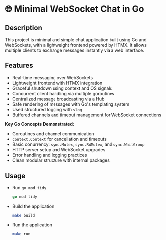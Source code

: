 # 🌐 Minimal WebSocket Chat in Go

## Description

This project is minimal and simple chat application built using Go and WebSockets, with a lightweight frontend powered by HTMX. It allows multiple clients to exchange messages instantly via a web interface. 

## Features

- Real-time messaging over WebSockets
- Lightweight frontend with HTMX integration
- Graceful shutdown using context and OS signals
- Concurrent client handling via multiple goroutines
- Centralized message broadcasting via a Hub
- Safe rendering of messages with Go's templating system
- Used structured logging with `slog`
- Buffered channels and timeout management for WebSocket connections

**Key Go Concepts Demonstrated:**

- Goroutines and channel communication
- `context.Context` for cancellation and timeouts
- Basic conurrency: `sync.Mutex`, `sync.RWMutex`, and `sync.WaitGroup`
- HTTP server setup and WebSocket upgrades
- Error handling and logging practices
- Clean modular structure with internal packages

## Usage

- Run `go mod tidy`
	```go
	go mod tidy
	```
- Build the application
	```bash
	make build
	```
- Run the application
	```bash
	make run
	```
